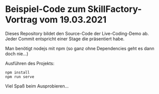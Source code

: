 # Beispiel-Code zum SkillFactory-Vortrag vom 19.03.2021

Dieses Repository bildet den Source-Code der Live-Coding-Demo ab. Jeder Commit entspricht einer Stage die präsentiert habe.

Man benötigt nodejs mit npm (so ganz ohne Dependencies geht es dann doch nie...)

Ausführen des Projekts:
```
npm install
npm run serve
```

Viel Spaß beim Ausprobieren...